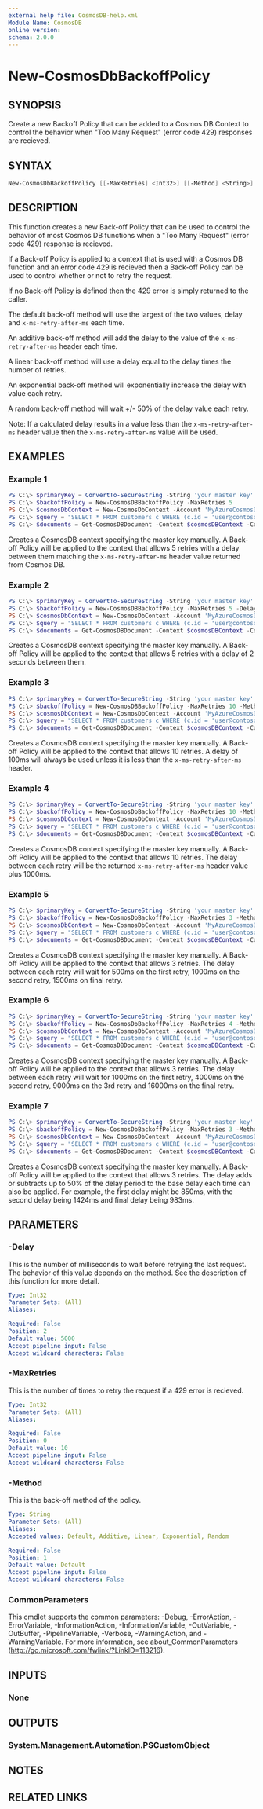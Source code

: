 ```yaml
---
external help file: CosmosDB-help.xml
Module Name: CosmosDB
online version:
schema: 2.0.0
---
```


# New-CosmosDbBackoffPolicy

## SYNOPSIS

Create a new Backoff Policy that can be added to a Cosmos DB Context to
control the behavior when "Too Many Request" (error code 429) responses
are recieved.

## SYNTAX

```powershell
New-CosmosDbBackoffPolicy [[-MaxRetries] <Int32>] [[-Method] <String>] [[-Delay] <Int32>] [<CommonParameters>]
```

## DESCRIPTION

This function creates a new Back-off Policy that can be used to control
the behavior of most Cosmos DB functions when a "Too Many Request"
(error code 429) response is recieved.

If a Back-off Policy is applied to a context that is used with a Cosmos DB
function and an error code 429 is recieved then a Back-off Policy can
be used to control whether or not to retry the request.

If no Back-off Policy is defined then the 429 error is simply returned to
the caller.

The default back-off method will use the largest of the two values,
delay and `x-ms-retry-after-ms` each time.

An additive back-off method will add the delay to the value of the
`x-ms-retry-after-ms` header each time.

A linear back-off method will use a delay equal to the delay times
the number of retries.

An exponential back-off method will exponentially increase the delay
with value each retry.

A random back-off method will wait +/- 50% of the delay value each
retry.

Note: If a calculated delay results in a value less than the
`x-ms-retry-after-ms` header value then the `x-ms-retry-after-ms`
value will be used.

## EXAMPLES

### Example 1

```powershell
PS C:\> $primaryKey = ConvertTo-SecureString -String 'your master key' -AsPlainText -Force
PS C:\> $backoffPolicy = New-CosmosDBBackoffPolicy -MaxRetries 5
PS C:\> $cosmosDbContext = New-CosmosDbContext -Account 'MyAzureCosmosDB' -Database 'MyDatabase' -Key $primaryKey -BackoffPolicy $backoffPolicy
PS C:\> $query = "SELECT * FROM customers c WHERE (c.id = 'user@contoso.com')"
PS C:\> $documents = Get-CosmosDBDocument -Context $cosmosDBContext -CollectionId 'MyNewCollection' -Query $query
```

Creates a CosmosDB context specifying the master key manually. A
Back-off Policy will be applied to the context that allows 5 retries
with a delay between them matching the `x-ms-retry-after-ms` header
value returned from Cosmos DB.

### Example 2

```powershell
PS C:\> $primaryKey = ConvertTo-SecureString -String 'your master key' -AsPlainText -Force
PS C:\> $backoffPolicy = New-CosmosDBBackoffPolicy -MaxRetries 5 -Delay 2000
PS C:\> $cosmosDbContext = New-CosmosDbContext -Account 'MyAzureCosmosDB' -Database 'MyDatabase' -Key $primaryKey -BackoffPolicy $backoffPolicy
PS C:\> $query = "SELECT * FROM customers c WHERE (c.id = 'user@contoso.com')"
PS C:\> $documents = Get-CosmosDBDocument -Context $cosmosDBContext -CollectionId 'MyNewCollection' -Query $query
```

Creates a CosmosDB context specifying the master key manually. A
Back-off Policy will be applied to the context that allows 5 retries
with a delay of 2 seconds between them.

### Example 3

```powershell
PS C:\> $primaryKey = ConvertTo-SecureString -String 'your master key' -AsPlainText -Force
PS C:\> $backoffPolicy = New-CosmosDBBackoffPolicy -MaxRetries 10 -Method Default -Delay 100
PS C:\> $cosmosDbContext = New-CosmosDbContext -Account 'MyAzureCosmosDB' -Database 'MyDatabase' -Key $primaryKey -BackoffPolicy $backoffPolicy
PS C:\> $query = "SELECT * FROM customers c WHERE (c.id = 'user@contoso.com')"
PS C:\> $documents = Get-CosmosDBDocument -Context $cosmosDBContext -CollectionId 'MyNewCollection' -Query $query
```

Creates a CosmosDB context specifying the master key manually. A
Back-off Policy will be applied to the context that allows 10 retries.
A delay of 100ms will always be used unless it is less than the
`x-ms-retry-after-ms` header.

### Example 4

```powershell
PS C:\> $primaryKey = ConvertTo-SecureString -String 'your master key' -AsPlainText -Force
PS C:\> $backoffPolicy = New-CosmosDbBackoffPolicy -MaxRetries 10 -Method Additive -Delay 1000
PS C:\> $cosmosDbContext = New-CosmosDbContext -Account 'MyAzureCosmosDB' -Database 'MyDatabase' -Key $primaryKey -BackoffPolicy $backoffPolicy
PS C:\> $query = "SELECT * FROM customers c WHERE (c.id = 'user@contoso.com')"
PS C:\> $documents = Get-CosmosDBDocument -Context $cosmosDBContext -CollectionId 'MyNewCollection' -Query $query
```

Creates a CosmosDB context specifying the master key manually. A
Back-off Policy will be applied to the context that allows 10 retries.
The delay between each retry will be the returned `x-ms-retry-after-ms`
header value plus 1000ms.

### Example 5

```powershell
PS C:\> $primaryKey = ConvertTo-SecureString -String 'your master key' -AsPlainText -Force
PS C:\> $backoffPolicy = New-CosmosDbBackoffPolicy -MaxRetries 3 -Method Linear -Delay 500
PS C:\> $cosmosDbContext = New-CosmosDbContext -Account 'MyAzureCosmosDB' -Database 'MyDatabase' -Key $primaryKey -BackoffPolicy $backoffPolicy
PS C:\> $query = "SELECT * FROM customers c WHERE (c.id = 'user@contoso.com')"
PS C:\> $documents = Get-CosmosDBDocument -Context $cosmosDBContext -CollectionId 'MyNewCollection' -Query $query
```

Creates a CosmosDB context specifying the master key manually. A
Back-off Policy will be applied to the context that allows 3 retries.
The delay between each retry will wait for 500ms on the first retry,
1000ms on the second retry, 1500ms on final retry.

### Example 6

```powershell
PS C:\> $primaryKey = ConvertTo-SecureString -String 'your master key' -AsPlainText -Force
PS C:\> $backoffPolicy = New-CosmosDbBackoffPolicy -MaxRetries 4 -Method Exponential -Delay 1000
PS C:\> $cosmosDbContext = New-CosmosDbContext -Account 'MyAzureCosmosDB' -Database 'MyDatabase' -Key $primaryKey -BackoffPolicy $backoffPolicy
PS C:\> $query = "SELECT * FROM customers c WHERE (c.id = 'user@contoso.com')"
PS C:\> $documents = Get-CosmosDBDocument -Context $cosmosDBContext -CollectionId 'MyNewCollection' -Query $query
```

Creates a CosmosDB context specifying the master key manually. A
Back-off Policy will be applied to the context that allows 3 retries.
The delay between each retry will wait for 1000ms on the first retry,
4000ms on the second retry, 9000ms on the 3rd retry and 16000ms on
the final retry.

### Example 7

```powershell
PS C:\> $primaryKey = ConvertTo-SecureString -String 'your master key' -AsPlainText -Force
PS C:\> $backoffPolicy = New-CosmosDbBackoffPolicy -MaxRetries 3 -Method Random -Delay 1000
PS C:\> $cosmosDbContext = New-CosmosDbContext -Account 'MyAzureCosmosDB' -Database 'MyDatabase' -Key $primaryKey -BackoffPolicy $backoffPolicy
PS C:\> $query = "SELECT * FROM customers c WHERE (c.id = 'user@contoso.com')"
PS C:\> $documents = Get-CosmosDBDocument -Context $cosmosDBContext -CollectionId 'MyNewCollection' -Query $query
```

Creates a CosmosDB context specifying the master key manually. A
Back-off Policy will be applied to the context that allows 3 retries.
The delay adds or subtracts up to 50% of the delay period to the base
delay each time can also be applied. For example, the first delay
might be 850ms, with the second delay being 1424ms and final delay
being 983ms.

## PARAMETERS

### -Delay

This is the number of milliseconds to wait before retrying the
last request. The behavior of this value depends on the method.
See the description of this function for more detail.

```yaml
Type: Int32
Parameter Sets: (All)
Aliases:

Required: False
Position: 2
Default value: 5000
Accept pipeline input: False
Accept wildcard characters: False
```

### -MaxRetries

This is the number of times to retry the request if a 429 error
is recieved.

```yaml
Type: Int32
Parameter Sets: (All)
Aliases:

Required: False
Position: 0
Default value: 10
Accept pipeline input: False
Accept wildcard characters: False
```

### -Method

This is the back-off method of the policy.

```yaml
Type: String
Parameter Sets: (All)
Aliases:
Accepted values: Default, Additive, Linear, Exponential, Random

Required: False
Position: 1
Default value: Default
Accept pipeline input: False
Accept wildcard characters: False
```

### CommonParameters

This cmdlet supports the common parameters: -Debug, -ErrorAction, -ErrorVariable, -InformationAction, -InformationVariable, -OutVariable, -OutBuffer, -PipelineVariable, -Verbose, -WarningAction, and -WarningVariable. For more information, see about_CommonParameters (http://go.microsoft.com/fwlink/?LinkID=113216).

## INPUTS

### None

## OUTPUTS

### System.Management.Automation.PSCustomObject

## NOTES

## RELATED LINKS
